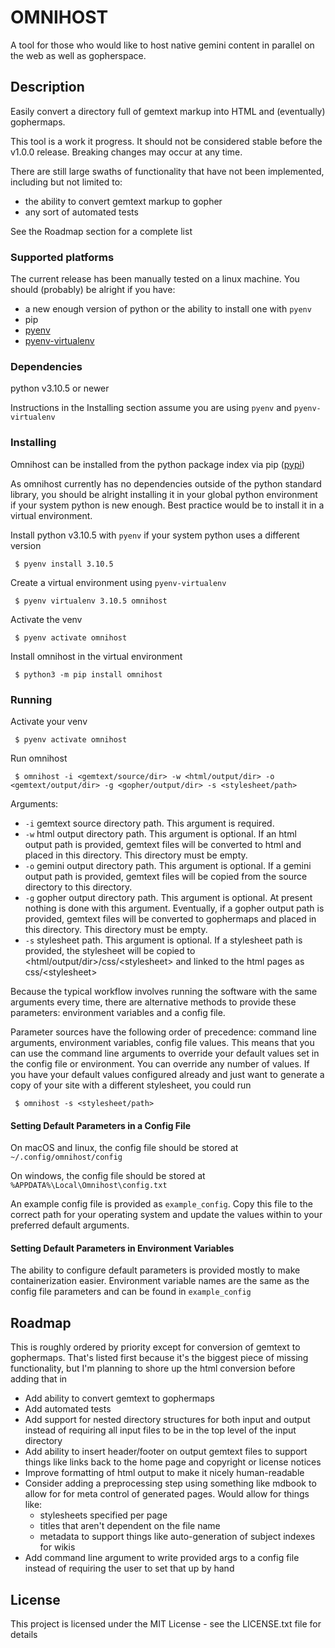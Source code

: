 # OMNIHOST

A tool for those who would like to host native gemini content in parallel on the web as well as gopherspace.

## Description

Easily convert a directory full of gemtext markup into HTML and (eventually) gophermaps.

This tool is a work it progress. It should not be considered stable before the v1.0.0 release. Breaking changes may occur at any time.

There are still large swaths of functionality that have not been implemented, including but not limited to:
 - the ability to convert gemtext markup to gopher
 - any sort of automated tests

See the Roadmap section for a complete list

### Supported platforms

The current release has been manually tested on a linux machine. You should (probably) be alright if you have:
 * a new enough version of python or the ability to install one with `pyenv`
 * pip
 * [pyenv](https://github.com/pyenv/pyenv)
 * [pyenv-virtualenv](https://github.com/pyenv/pyenv-virtualenv)

### Dependencies

python v3.10.5 or newer

Instructions in the Installing section assume you are using `pyenv` and `pyenv-virtualenv`

### Installing

Omnihost can be installed from the python package index via pip ([pypi](https://pypi.org/project/omnihost))

As omnihost currently has no dependencies outside of the python standard library, you should be alright installing it in your global python environment if your system python is new enough. Best practice would be to install it in a virtual environment.

Install python v3.10.5 with `pyenv` if your system python uses a different version
```
 $ pyenv install 3.10.5
```

Create a virtual environment using `pyenv-virtualenv`
```
 $ pyenv virtualenv 3.10.5 omnihost
```


Activate the venv
```
 $ pyenv activate omnihost
```

Install omnihost in the virtual environment
```
 $ python3 -m pip install omnihost
```

### Running

Activate your venv
```
 $ pyenv activate omnihost
```

Run omnihost
```
 $ omnihost -i <gemtext/source/dir> -w <html/output/dir> -o <gemtext/output/dir> -g <gopher/output/dir> -s <stylesheet/path>
```

Arguments:
 * `-i` gemtext source directory path. This argument is required.
 * `-w` html output directory path. This argument is optional. If an html output path is provided, gemtext files will be converted to html and placed in this directory. This directory must be empty.
 * `-o` gemini output directory path. This argument is optional. If a gemini output path is provided, gemtext files will be copied from the source directory to this directory.
 * `-g` gopher output directory path. This argument is optional. At present nothing is done with this argument. Eventually, if a gopher output path is provided, gemtext files will be converted to gophermaps and placed in this directory. This directory must be empty.
 * `-s` stylesheet path. This argument is optional. If a stylesheet path is provided, the stylesheet will be copied to \<html/output/dir>/css/\<stylesheet> and linked to the html pages as css/\<stylesheet>
 
 Because the typical workflow involves running the software with the same arguments every time, there are alternative methods to provide these parameters: environment variables and a config file.

 Parameter sources have the following order of precedence: command line arguments, environment variables, config file values. This means that you can use the command line arguments to override your default values set in the config file or environment. You can override any number of values. If you have your default values configured already and just want to generate a copy of your site with a different stylesheet, you could run

 ```
  $ omnihost -s <stylesheet/path>
 ```

 #### Setting Default Parameters in a Config File

 On macOS and linux, the config file should be stored at `~/.config/omnihost/config`

 On windows, the config file should be stored at `%APPDATA%\Local\Omnihost\config.txt`

 An example config file is provided as `example_config`. Copy this file to the correct path for your operating system and update the values within to your preferred default arguments.

 #### Setting Default Parameters in Environment Variables
 
 The ability to configure default parameters is provided mostly to make containerization easier. Environment variable names are the same as the config file parameters and can be found in `example_config`
 
 ## Roadmap
 
 This is roughly ordered by priority except for conversion of gemtext to gophermaps. That's listed first because it's the biggest piece of missing functionality, but I'm planning to shore up the html conversion before adding that in
 
  * Add ability to convert gemtext to gophermaps
  * Add automated tests
  * Add support for nested directory structures for both input and output instead of requiring all input files to be in the top level of the input directory
  * Add ability to insert header/footer on output gemtext files to support things like links back to the home page and copyright or license notices
  * Improve formatting of html output to make it nicely human-readable
  * Consider adding a preprocessing step using something like mdbook to allow for for meta control of generated pages. Would allow for things like:
    + stylesheets specified per page
    + titles that aren't dependent on the file name
    + metadata to support things like auto-generation of subject indexes for wikis
  * Add command line argument to write provided args to a config file instead of requiring the user to set that up by hand

## License

This project is licensed under the MIT License - see the LICENSE.txt file for details